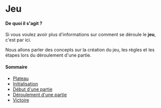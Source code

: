 # Jeu

#### De quoi il s'agit ?

Si vous voulez avoir plus d'informations sur comment se déroule le **jeu**, c'est par ici.

Nous allons parler des concepts sur la création du jeu, les règles et les étapes lors du déroulement d'une partie.

#### Sommaire

- [Plateau]({{site.baseUrl}}game/board/)
- [Initialisation]({{site.baseUrl}}game/init/)
- [Début d'une partie]({{site.baseUrl}}game/begin/)
- [Déroulement d'une partie]({{site.baseUrl}}game/play/)
- [Victoire]({{site.baseUrl}}game/victory/)
